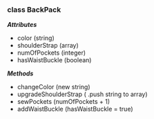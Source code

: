 ### class BackPack

***Attributes***

 * color (string)
 * shoulderStrap (array)
 * numOfPockets (integer)
 * hasWaistBuckle (boolean)


***Methods***

 * changeColor (new string)
 * upgradeShoulderStrap ( .push string to array)
 * sewPockets (numOfPockets + 1)
 * addWaistBuckle (hasWaistBuckle = true)
